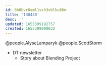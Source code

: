 ```yaml
---
id: 8b0bvr8aml1vsh3vblku86m
title: '130448'
desc: ''
updated: 1655399192757
created: 1655399090032
---
```


@people.AlyseLamparyk
@people.ScottStorm

- DT newsletter
  - Story about Blending Project


